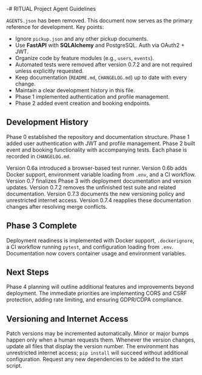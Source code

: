 -# RITUAL Project Agent Guidelines

`AGENTS.json` has been removed. This document now serves as the primary reference for development. Key points:

- Ignore `pickup.json` and any other pickup documents.
- Use **FastAPI** with **SQLAlchemy** and PostgreSQL. Auth via OAuth2 + JWT.
- Organize code by feature modules (e.g., `users`, `events`).
- Automated tests were removed after version 0.7.2 and are not required unless explicitly requested.
- Keep documentation (`README.md`, `CHANGELOG.md`) up to date with every change.
- Maintain a clear development history in this file.
- Phase 1 implemented authentication and profile management.
- Phase 2 added event creation and booking endpoints.

## Development History

Phase 0 established the repository and documentation structure. Phase 1 added user authentication with JWT and profile management. Phase 2 built event and booking functionality with accompanying tests. Each phase is recorded in `CHANGELOG.md`.

Version 0.6a introduced a browser-based test runner. Version 0.6b adds Docker support, environment variable loading from `.env`, and a CI workflow. Version 0.7 finalizes Phase 3 with deployment documentation and version updates. Version 0.7.2 removes the unfinished test suite and related documentation. Version 0.7.3 documents the new versioning policy and unrestricted internet access. Version 0.7.4 reapplies these documentation changes after resolving merge conflicts.

## Phase 3 Complete

Deployment readiness is implemented with Docker support, `.dockerignore`, a CI workflow running `pytest`, and configuration loading from `.env`. Documentation now covers container usage and environment variables.

## Next Steps

Phase 4 planning will outline additional features and improvements beyond deployment. The immediate priorities are implementing CORS and CSRF protection, adding rate limiting, and ensuring GDPR/CDPA compliance.

## Versioning and Internet Access

Patch versions may be incremented automatically. Minor or major bumps happen only when a human requests them. Whenever the version changes, update all files that display the version number. The environment has unrestricted internet access; `pip install` will succeed without additional configuration. Request any new dependencies to be added to the start script.

